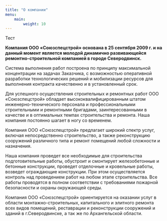```yaml
---
title: "О компании"
menu:
    main:
        weight: 10
---
```


Тест

**Компания ООО «Союзспецстрой» основана в 25 сентября 2009 г. и на данный момент является молодой динамично развивающейся ремонтно-строительной компанией в городе Северодвинск.**

Система выполнения работ построена по принципу максимальной концентрации на задачах Заказчика, с возможностью оперативной разработки технологических решений и мобилизации ресурсов для выполнения контракта качественно и в установленный срок.

Для успешного осуществления строительных и ремонтных работ ООО «Союзспецстрой» обладает высококвалифицированным штатом инженерно-технического персонала и профессиональными строительными и ремонтными бригадами, заинтересованными в качестве и в оптимальных темпах строительства и ремонта. Наша компания постоянно шагает в ногу со временем.

Компания ООО «Союзспецстрой» предлагает широкий спектр услуг, включая непосредственно строительство, а также реконструкцию сооружений различного типа и ремонт помещений любой сложности и назначения.

Наша компания проведет все необходимые для строительства подготовительные работы, обустроит и смонтирует железобетонные и бетонные конструкции, проведет отделочные и кровельные работы, возведет ограждающие конструкции. При этом осуществляется контроль над проведением работ на любом этапе строительства. Все работы проводятся в полном соответствии с требованиями пожарной безопасности и охраны окружающей среды.

Компания ООО «Союзспецстрой» ориентируется на оказании услуг в области монтажно-строительных, капитального и элитного ремонта всех видов помещений, реставрации и реконструкции сооружений и зданий в г.Северодвинске, а так же по Архангельской области.
